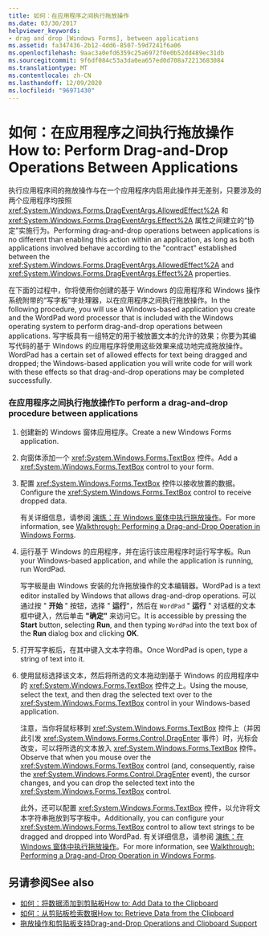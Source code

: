 ```yaml
---
title: 如何：在应用程序之间执行拖放操作
ms.date: 03/30/2017
helpviewer_keywords:
- drag and drop [Windows Forms], between applications
ms.assetid: fa347436-2b12-4dd6-8507-59d7241f6a06
ms.openlocfilehash: 9aac3a0efd6359c25a6972f0e0b52dd489ec31db
ms.sourcegitcommit: 9f6df084c53a3da0ea657ed0d708a72213683084
ms.translationtype: MT
ms.contentlocale: zh-CN
ms.lasthandoff: 12/09/2020
ms.locfileid: "96971430"
---
```

# <a name="how-to-perform-drag-and-drop-operations-between-applications"></a><span data-ttu-id="56a00-102">如何：在应用程序之间执行拖放操作</span><span class="sxs-lookup"><span data-stu-id="56a00-102">How to: Perform Drag-and-Drop Operations Between Applications</span></span>
<span data-ttu-id="56a00-103">执行应用程序间的拖放操作与在一个应用程序内启用此操作并无差别，只要涉及的两个应用程序均按照 <xref:System.Windows.Forms.DragEventArgs.AllowedEffect%2A> 和 <xref:System.Windows.Forms.DragEventArgs.Effect%2A> 属性之间建立的“协定”实施行为。</span><span class="sxs-lookup"><span data-stu-id="56a00-103">Performing drag-and-drop operations between applications is no different than enabling this action within an application, as long as both applications involved behave according to the "contract" established between the <xref:System.Windows.Forms.DragEventArgs.AllowedEffect%2A> and <xref:System.Windows.Forms.DragEventArgs.Effect%2A> properties.</span></span>  
  
 <span data-ttu-id="56a00-104">在下面的过程中，你将使用你创建的基于 Windows 的应用程序和 Windows 操作系统附带的“写字板”字处理器，以在应用程序之间执行拖放操作。</span><span class="sxs-lookup"><span data-stu-id="56a00-104">In the following procedure, you will use a Windows-based application you create and the WordPad word processor that is included with the Windows operating system to perform drag-and-drop operations between applications.</span></span> <span data-ttu-id="56a00-105">写字板具有一组特定的用于被放置文本的允许的效果；你要为其编写代码的基于 Windows 的应用程序将使用这些效果来成功地完成拖放操作。</span><span class="sxs-lookup"><span data-stu-id="56a00-105">WordPad has a certain set of allowed effects for text being dragged and dropped; the Windows-based application you will write code for will work with these effects so that drag-and-drop operations may be completed successfully.</span></span>  
  
### <a name="to-perform-a-drag-and-drop-procedure-between-applications"></a><span data-ttu-id="56a00-106">在应用程序之间执行拖放操作</span><span class="sxs-lookup"><span data-stu-id="56a00-106">To perform a drag-and-drop procedure between applications</span></span>  
  
1. <span data-ttu-id="56a00-107">创建新的 Windows 窗体应用程序。</span><span class="sxs-lookup"><span data-stu-id="56a00-107">Create a new Windows Forms application.</span></span>  
  
2. <span data-ttu-id="56a00-108">向窗体添加一个 <xref:System.Windows.Forms.TextBox> 控件。</span><span class="sxs-lookup"><span data-stu-id="56a00-108">Add a <xref:System.Windows.Forms.TextBox> control to your form.</span></span>  
  
3. <span data-ttu-id="56a00-109">配置 <xref:System.Windows.Forms.TextBox> 控件以接收放置的数据。</span><span class="sxs-lookup"><span data-stu-id="56a00-109">Configure the <xref:System.Windows.Forms.TextBox> control to receive dropped data.</span></span>  
  
     <span data-ttu-id="56a00-110">有关详细信息，请参阅 [演练：在 Windows 窗体中执行拖放操作](walkthrough-performing-a-drag-and-drop-operation-in-windows-forms.md)。</span><span class="sxs-lookup"><span data-stu-id="56a00-110">For more information, see [Walkthrough: Performing a Drag-and-Drop Operation in Windows Forms](walkthrough-performing-a-drag-and-drop-operation-in-windows-forms.md).</span></span>  
  
4. <span data-ttu-id="56a00-111">运行基于 Windows 的应用程序，并在运行该应用程序时运行写字板。</span><span class="sxs-lookup"><span data-stu-id="56a00-111">Run your Windows-based application, and while the application is running, run WordPad.</span></span>  
  
     <span data-ttu-id="56a00-112">写字板是由 Windows 安装的允许拖放操作的文本编辑器。</span><span class="sxs-lookup"><span data-stu-id="56a00-112">WordPad is a text editor installed by Windows that allows drag-and-drop operations.</span></span> <span data-ttu-id="56a00-113">可以通过按 " **开始** " 按钮，选择 " **运行**"，然后在 `WordPad` " **运行** " 对话框的文本框中键入，然后单击 **"确定"** 来访问它。</span><span class="sxs-lookup"><span data-stu-id="56a00-113">It is accessible by pressing the **Start** button, selecting **Run**, and then typing `WordPad` into the text box of the **Run** dialog box and clicking **OK**.</span></span>  
  
5. <span data-ttu-id="56a00-114">打开写字板后，在其中键入文本字符串。</span><span class="sxs-lookup"><span data-stu-id="56a00-114">Once WordPad is open, type a string of text into it.</span></span>  
  
6. <span data-ttu-id="56a00-115">使用鼠标选择该文本，然后将所选的文本拖动到基于 Windows 的应用程序中的 <xref:System.Windows.Forms.TextBox> 控件之上。</span><span class="sxs-lookup"><span data-stu-id="56a00-115">Using the mouse, select the text, and then drag the selected text over to the <xref:System.Windows.Forms.TextBox> control in your Windows-based application.</span></span>  
  
     <span data-ttu-id="56a00-116">注意，当你将鼠标移到 <xref:System.Windows.Forms.TextBox> 控件上（并因此引发 <xref:System.Windows.Forms.Control.DragEnter> 事件）时，光标会改变，可以将所选的文本放入 <xref:System.Windows.Forms.TextBox> 控件。</span><span class="sxs-lookup"><span data-stu-id="56a00-116">Observe that when you mouse over the <xref:System.Windows.Forms.TextBox> control (and, consequently, raise the <xref:System.Windows.Forms.Control.DragEnter> event), the cursor changes, and you can drop the selected text into the <xref:System.Windows.Forms.TextBox> control.</span></span>  
  
     <span data-ttu-id="56a00-117">此外，还可以配置 <xref:System.Windows.Forms.TextBox> 控件，以允许将文本字符串拖放到写字板中。</span><span class="sxs-lookup"><span data-stu-id="56a00-117">Additionally, you can configure your <xref:System.Windows.Forms.TextBox> control to allow text strings to be dragged and dropped into WordPad.</span></span> <span data-ttu-id="56a00-118">有关详细信息，请参阅 [演练：在 Windows 窗体中执行拖放操作](walkthrough-performing-a-drag-and-drop-operation-in-windows-forms.md)。</span><span class="sxs-lookup"><span data-stu-id="56a00-118">For more information, see [Walkthrough: Performing a Drag-and-Drop Operation in Windows Forms](walkthrough-performing-a-drag-and-drop-operation-in-windows-forms.md).</span></span>  
  
## <a name="see-also"></a><span data-ttu-id="56a00-119">另请参阅</span><span class="sxs-lookup"><span data-stu-id="56a00-119">See also</span></span>

- [<span data-ttu-id="56a00-120">如何：将数据添加到剪贴板</span><span class="sxs-lookup"><span data-stu-id="56a00-120">How to: Add Data to the Clipboard</span></span>](how-to-add-data-to-the-clipboard.md)
- [<span data-ttu-id="56a00-121">如何：从剪贴板检索数据</span><span class="sxs-lookup"><span data-stu-id="56a00-121">How to: Retrieve Data from the Clipboard</span></span>](how-to-retrieve-data-from-the-clipboard.md)
- [<span data-ttu-id="56a00-122">拖放操作和剪贴板支持</span><span class="sxs-lookup"><span data-stu-id="56a00-122">Drag-and-Drop Operations and Clipboard Support</span></span>](drag-and-drop-operations-and-clipboard-support.md)
